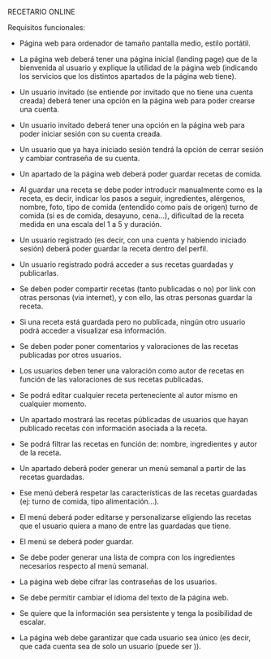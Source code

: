 RECETARIO ONLINE

Requisitos funcionales:


- Página web para ordenador de tamaño pantalla medio, estilo portátil.
- La página web deberá tener una página inicial (landing page) que de la bienvenida al usuario y explique la utilidad de la página web (indicando los servicios que los distintos apartados de la página web tiene).

- Un usuario invitado (se entiende por invitado que no tiene una cuenta creada) deberá tener una opción en la página web para poder crearse una cuenta.
- Un usuario invitado deberá tener una opción en la página web para poder iniciar sesión con su cuenta creada.
- Un usuario que ya haya iniciado sesión tendrá la opción de cerrar sesión y cambiar contraseña de su cuenta.

- Un apartado de la página web deberá poder guardar recetas de comida.
- Al guardar una receta se debe poder introducir manualmente como es la receta, es decir, indicar los pasos a seguir, ingredientes, alérgenos, nombre, foto, tipo de comida (entendido como país de origen) turno de comida (si es de comida, desayuno, cena...), dificultad de la receta medida en una escala del 1 a 5 y duración.
- Un usuario registrado (es decir, con una cuenta y habiendo iniciado sesión) deberá poder guardar la receta dentro del perfil.
- Un usuario registrado podrá acceder a sus recetas guardadas y publicarlas.
- Se deben poder compartir recetas (tanto publicadas o no) por link con otras personas (via internet), y con ello, las otras personas guardar la receta.
- Si una receta está guardada pero no publicada, ningún otro usuario podrá acceder a visualizar esa información.
- Se deben poder poner comentarios y valoraciones de las recetas publicadas por otros usuarios.
- Los usuarios deben tener una valoración como autor de recetas en función de las valoraciones de sus recetas publicadas.
- Se podrá editar cualquier receta perteneciente al autor mismo en cualquier momento.

- Un apartado mostrará las recetas públicadas de usuarios que hayan publicado recetas con información asociada a la receta.
- Se podrá filtrar las recetas en función de: nombre, ingredientes y autor de la receta.

- Un apartado deberá poder generar un menú semanal a partir de las recetas guardadas.
- Ese menú deberá respetar las características de las recetas guardadas (ej: turno de comida, tipo alimentación...).
- El menú deberá poder editarse y personalizarse eligiendo las recetas que el usuario quiera a mano de entre las guardadas que tiene.
- El menú se deberá poder guardar.
-	Se debe poder generar una lista de compra con los ingredientes necesarios respecto al menú semanal.


-	La página web debe cifrar las contraseñas de los usuarios.
-	Se debe permitir cambiar el idioma del texto de la página web.
-	Se quiere que la información sea persistente y tenga la posibilidad de escalar.
-	La página web debe garantizar que cada usuario sea único (es decir, que cada cuenta sea de solo un usuario (puede ser )).
